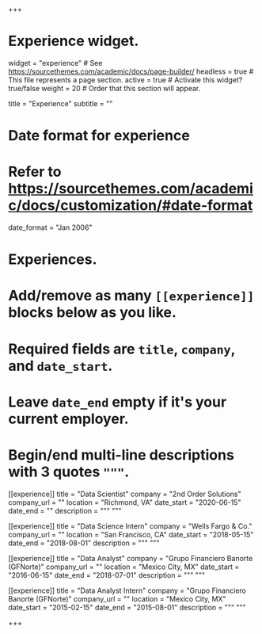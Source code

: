 +++
# Experience widget.
widget = "experience"  # See https://sourcethemes.com/academic/docs/page-builder/
headless = true  # This file represents a page section.
active = true  # Activate this widget? true/false
weight = 20  # Order that this section will appear.

title = "Experience"
subtitle = ""

# Date format for experience
#   Refer to https://sourcethemes.com/academic/docs/customization/#date-format
date_format = "Jan 2006"

# Experiences.
#   Add/remove as many `[[experience]]` blocks below as you like.
#   Required fields are `title`, `company`, and `date_start`.
#   Leave `date_end` empty if it's your current employer.
#   Begin/end multi-line descriptions with 3 quotes `"""`.
[[experience]]
  title = "Data Scientist"
  company = "2nd Order Solutions"
  company_url = ""
  location = "Richmond, VA"
  date_start = "2020-06-15"
  date_end = ""
  description = """ """

[[experience]]
  title = "Data Science Intern"
  company = "Wells Fargo & Co."
  company_url = ""
  location = "San Francisco, CA"
  date_start = "2018-05-15"
  date_end = "2018-08-01"
  description = """ """
  
  
[[experience]]
  title = "Data Analyst"
  company = "Grupo Financiero Banorte (GFNorte)"
  company_url = ""
  location = "Mexico City, MX"
  date_start = "2016-06-15"
  date_end = "2018-07-01"
  description = """ """
  
[[experience]]
  title = "Data Analyst Intern"
  company = "Grupo Financiero Banorte (GFNorte)"
  company_url = ""
  location = "Mexico City, MX"
  date_start = "2015-02-15"
  date_end = "2015-08-01"
  description = """ """

+++

